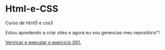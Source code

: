 # Html-e-CSS
 Curso de html5 e css3

Estou apredendo a criar sites e agora eu vou gerencias meu repositório"!

<a href="https://jhonnybantim.github.io/exercicios/EX001/index.html"> Veriricar e executar o exercicio  001.